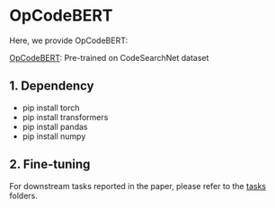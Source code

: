 # OpCodeBERT
Here, we provide OpCodeBERT:

[OpCodeBERT](https://huggingface.co/XQ112/OpCodeBERT): Pre-trained on CodeSearchNet dataset

## 1. Dependency

- pip install torch
- pip install transformers
- pip install pandas
- pip install numpy

## 2.  Fine-tuning

For downstream tasks reported in the paper, please refer to the [tasks](https://github.com/qcy321/OpCodeBERT) folders.


[//]: # (# Reference)

[//]: # (If you use this code or OpCodeBERT, please consider citing us.)